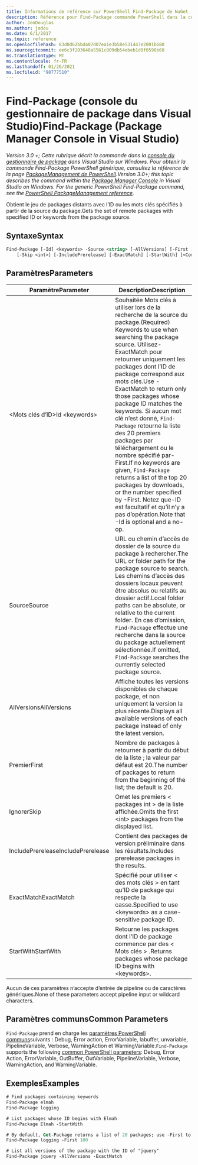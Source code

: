```yaml
---
title: Informations de référence sur PowerShell Find-Package de NuGet
description: Référence pour Find-Package commande PowerShell dans la console du gestionnaire de package NuGet dans Visual Studio.
author: JonDouglas
ms.author: jodou
ms.date: 6/1/2017
ms.topic: reference
ms.openlocfilehash: 83d0d62bbda07d07ea1e3b58e531447e2001b680
ms.sourcegitcommit: ee6c3f203648a5561c809db54ebeb1d0f0598b68
ms.translationtype: MT
ms.contentlocale: fr-FR
ms.lasthandoff: 01/26/2021
ms.locfileid: "98777510"
---
```

# <a name="find-package-package-manager-console-in-visual-studio"></a><span data-ttu-id="a4fd3-103">Find-Package (console du gestionnaire de package dans Visual Studio)</span><span class="sxs-lookup"><span data-stu-id="a4fd3-103">Find-Package (Package Manager Console in Visual Studio)</span></span>

<span data-ttu-id="a4fd3-104">*Version 3.0 +; Cette rubrique décrit la commande dans la [console du gestionnaire de package](../../consume-packages/install-use-packages-powershell.md) dans Visual Studio sur Windows. Pour obtenir la commande Find-Package PowerShell générique, consultez la référence de la page [PackageManagement de PowerShell](/powershell/module/packagemanagement/?view=powershell-6).*</span><span class="sxs-lookup"><span data-stu-id="a4fd3-104">*Version 3.0+; this topic describes the command within the [Package Manager Console](../../consume-packages/install-use-packages-powershell.md) in Visual Studio on Windows. For the generic PowerShell Find-Package command, see the [PowerShell PackageManagement reference](/powershell/module/packagemanagement/?view=powershell-6).*</span></span>

<span data-ttu-id="a4fd3-105">Obtient le jeu de packages distants avec l’ID ou les mots clés spécifiés à partir de la source du package.</span><span class="sxs-lookup"><span data-stu-id="a4fd3-105">Gets the set of remote packages with specified ID or keywords from the package source.</span></span>

## <a name="syntax"></a><span data-ttu-id="a4fd3-106">Syntaxe</span><span class="sxs-lookup"><span data-stu-id="a4fd3-106">Syntax</span></span>

```ps
Find-Package [-Id] <keywords> -Source <string> [-AllVersions] [-First [<int>]]
    [-Skip <int>] [-IncludePrerelease] [-ExactMatch] [-StartWith] [<CommonParameters>]
```

## <a name="parameters"></a><span data-ttu-id="a4fd3-107">Paramètres</span><span class="sxs-lookup"><span data-stu-id="a4fd3-107">Parameters</span></span>

| <span data-ttu-id="a4fd3-108">Paramètre</span><span class="sxs-lookup"><span data-stu-id="a4fd3-108">Parameter</span></span> | <span data-ttu-id="a4fd3-109">Description</span><span class="sxs-lookup"><span data-stu-id="a4fd3-109">Description</span></span> |
| --- | --- |
| <span data-ttu-id="a4fd3-110">&lt;Mots clés d’ID&gt;</span><span class="sxs-lookup"><span data-stu-id="a4fd3-110">Id &lt;keywords&gt;</span></span> | <span data-ttu-id="a4fd3-111">Souhaitée Mots clés à utiliser lors de la recherche de la source du package.</span><span class="sxs-lookup"><span data-stu-id="a4fd3-111">(Required) Keywords to use when searching the package source.</span></span> <span data-ttu-id="a4fd3-112">Utilisez-ExactMatch pour retourner uniquement les packages dont l’ID de package correspond aux mots clés.</span><span class="sxs-lookup"><span data-stu-id="a4fd3-112">Use -ExactMatch to return only those packages whose package ID matches the keywords.</span></span> <span data-ttu-id="a4fd3-113">Si aucun mot clé n’est donné, `Find-Package` retourne la liste des 20 premiers packages par téléchargement ou le nombre spécifié par-First.</span><span class="sxs-lookup"><span data-stu-id="a4fd3-113">If no keywords are given, `Find-Package` returns a list of the top 20 packages by downloads, or the number specified by -First.</span></span> <span data-ttu-id="a4fd3-114">Notez que-ID est facultatif et qu’il n’y a pas d’opération.</span><span class="sxs-lookup"><span data-stu-id="a4fd3-114">Note that -Id is optional and a no-op.</span></span> |
| <span data-ttu-id="a4fd3-115">Source</span><span class="sxs-lookup"><span data-stu-id="a4fd3-115">Source</span></span> | <span data-ttu-id="a4fd3-116">URL ou chemin d’accès de dossier de la source du package à rechercher.</span><span class="sxs-lookup"><span data-stu-id="a4fd3-116">The URL or folder path for the package source to search.</span></span> <span data-ttu-id="a4fd3-117">Les chemins d’accès des dossiers locaux peuvent être absolus ou relatifs au dossier actif.</span><span class="sxs-lookup"><span data-stu-id="a4fd3-117">Local folder paths can be absolute, or relative to the current folder.</span></span> <span data-ttu-id="a4fd3-118">En cas d’omission, `Find-Package` effectue une recherche dans la source du package actuellement sélectionnée.</span><span class="sxs-lookup"><span data-stu-id="a4fd3-118">If omitted, `Find-Package` searches the currently selected package source.</span></span> |
| <span data-ttu-id="a4fd3-119">AllVersions</span><span class="sxs-lookup"><span data-stu-id="a4fd3-119">AllVersions</span></span> | <span data-ttu-id="a4fd3-120">Affiche toutes les versions disponibles de chaque package, et non uniquement la version la plus récente.</span><span class="sxs-lookup"><span data-stu-id="a4fd3-120">Displays all available versions of each package instead of only the latest version.</span></span> |
| <span data-ttu-id="a4fd3-121">Premier</span><span class="sxs-lookup"><span data-stu-id="a4fd3-121">First</span></span> | <span data-ttu-id="a4fd3-122">Nombre de packages à retourner à partir du début de la liste ; la valeur par défaut est 20.</span><span class="sxs-lookup"><span data-stu-id="a4fd3-122">The number of packages to return from the beginning of the list; the default is 20.</span></span> |
| <span data-ttu-id="a4fd3-123">Ignorer</span><span class="sxs-lookup"><span data-stu-id="a4fd3-123">Skip</span></span> | <span data-ttu-id="a4fd3-124">Omet les premiers &lt; packages int &gt; de la liste affichée.</span><span class="sxs-lookup"><span data-stu-id="a4fd3-124">Omits the first &lt;int&gt; packages from the displayed list.</span></span>  |
| <span data-ttu-id="a4fd3-125">IncludePrerelease</span><span class="sxs-lookup"><span data-stu-id="a4fd3-125">IncludePrerelease</span></span> | <span data-ttu-id="a4fd3-126">Contient des packages de version préliminaire dans les résultats.</span><span class="sxs-lookup"><span data-stu-id="a4fd3-126">Includes prerelease packages in the results.</span></span> |
| <span data-ttu-id="a4fd3-127">ExactMatch</span><span class="sxs-lookup"><span data-stu-id="a4fd3-127">ExactMatch</span></span> | <span data-ttu-id="a4fd3-128">Spécifié pour utiliser &lt; des mots clés &gt; en tant qu’ID de package qui respecte la casse.</span><span class="sxs-lookup"><span data-stu-id="a4fd3-128">Specified to use &lt;keywords&gt; as a case-sensitive package ID.</span></span> |
| <span data-ttu-id="a4fd3-129">StartWith</span><span class="sxs-lookup"><span data-stu-id="a4fd3-129">StartWith</span></span> | <span data-ttu-id="a4fd3-130">Retourne les packages dont l’ID de package commence par des &lt; Mots clés &gt; .</span><span class="sxs-lookup"><span data-stu-id="a4fd3-130">Returns packages whose package ID begins with &lt;keywords&gt;.</span></span> |

<span data-ttu-id="a4fd3-131">Aucun de ces paramètres n’accepte d’entrée de pipeline ou de caractères génériques.</span><span class="sxs-lookup"><span data-stu-id="a4fd3-131">None of these parameters accept pipeline input or wildcard characters.</span></span>

## <a name="common-parameters"></a><span data-ttu-id="a4fd3-132">Paramètres communs</span><span class="sxs-lookup"><span data-stu-id="a4fd3-132">Common Parameters</span></span>

<span data-ttu-id="a4fd3-133">`Find-Package` prend en charge les [paramètres PowerShell communs](/powershell/module/microsoft.powershell.core/about/about_commonparameters)suivants : Debug, Error action, ErrorVariable, labuffer, unvariable, PipelineVariable, Verbose, WarningAction et WarningVariable.</span><span class="sxs-lookup"><span data-stu-id="a4fd3-133">`Find-Package` supports the following [common PowerShell parameters](/powershell/module/microsoft.powershell.core/about/about_commonparameters): Debug, Error Action, ErrorVariable, OutBuffer, OutVariable, PipelineVariable, Verbose, WarningAction, and WarningVariable.</span></span>

## <a name="examples"></a><span data-ttu-id="a4fd3-134">Exemples</span><span class="sxs-lookup"><span data-stu-id="a4fd3-134">Examples</span></span>

```ps
# Find packages containing keywords
Find-Package elmah
Find-Package logging

# List packages whose ID begins with Elmah
Find-Package Elmah -StartWith

# By default, Get-Package returns a list of 20 packages; use -First to show more
Find-Package logging -First 100

# List all versions of the package with the ID of "jquery"
Find-Package jquery -AllVersions -ExactMatch
```